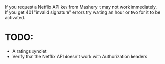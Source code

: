 If you request a Netflix API key from Mashery it may not work immediately. If you get 401 "invalid signature" errors try waiting an hour or two for it to be activated.

TODO:
=====

- A ratings synclet
- Verify that the Netflix API doesn't work with Authorization headers

